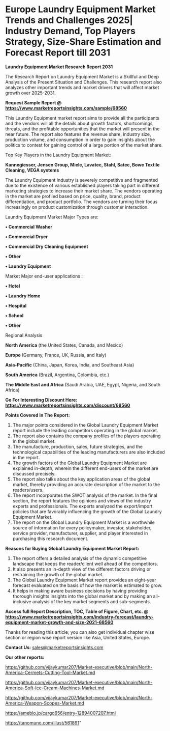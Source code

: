 # Europe Laundry Equipment Market Trends and Challenges 2025| Industry Demand, Top Players Strategy, Size-Share Estimation and Forecast Report till 2031

<strong>Laundry Equipment Market Research Report 2031</strong>

The Research Report on Laundry Equipment Market is a Skillful and Deep Analysis of the Present Situation and Challenges. This research report also analyzes other important trends and market drivers that will affect market growth over 2025-2031.

<strong>Request Sample Report @ <a href=https://www.marketreportsinsights.com/sample/68560>https://www.marketreportsinsights.com/sample/68560</a></strong>

This Laundry Equipment market report aims to provide all the participants and the vendors will all the details about growth factors, shortcomings, threats, and the profitable opportunities that the market will present in the near future. The report also features the revenue share, industry size, production volume, and consumption in order to gain insights about the politics to contest for gaining control of a large portion of the market share.

Top Key Players in the Laundry Equipment Market:

<strong>Kannegiesser, Jensen Group, Miele, Lavatec, Stahl, Satec, Bowe Textile Cleaning, VEGA systems</strong>

The Laundry Equipment Industry is severely competitive and fragmented due to the existence of various established players taking part in different marketing strategies to increase their market share. The vendors operating in the market are profiled based on price, quality, brand, product differentiation, and product portfolio. The vendors are turning their focus increasingly on product customization through customer interaction.

Laundry Equipment Market Major Types are:

<strong>• Commercial Washer

• Commercial Dryer

• Commercial Dry Cleaning Equipment

• Other

• Laundry Equipment</strong>

Market Major end-user applications :

<strong>• Hotel

• Laundry Home

• Hospital

• School

• Other</strong>

Regional Analysis

</u><strong><b>North America</b></strong> (the United States, Canada, and Mexico)

<strong><b>Europe </b></strong>(Germany, France, UK, Russia, and Italy)

<strong><b>Asia-Pacific</b></strong> (China, Japan, Korea, India, and Southeast Asia)

<strong><b>South America</b></strong> (Brazil, Argentina, Colombia, etc.)

<strong><b>The Middle East and Africa</b></strong> (Saudi Arabia, UAE, Egypt, Nigeria, and South Africa)

<strong>Go For Interesting Discount Here: <a href=https://www.marketreportsinsights.com/discount/68560>https://www.marketreportsinsights.com/discount/68560</a></strong>

<strong>Points Covered in The Report:</strong>
<ol>
  <li>The major points considered in the Global Laundry Equipment Market report include the leading competitors operating in the global market.</li>
  <li>The report also contains the company profiles of the players operating in the global market.</li>
  <li>The manufacture, production, sales, future strategies, and the technological capabilities of the leading manufacturers are also included in the report.</li>
  <li>The growth factors of the Global Laundry Equipment Market are explained in-depth, wherein the different end-users of the market are discussed precisely.</li>
  <li>The report also talks about the key application areas of the global market, thereby providing an accurate description of the market to the readers/users.</li>
  <li>The report incorporates the SWOT analysis of the market. In the final section, the report features the opinions and views of the industry experts and professionals. The experts analyzed the export/import policies that are favorably influencing the growth of the Global Laundry Equipment Market.</li>
  <li>The report on the Global Laundry Equipment Market is a worthwhile source of information for every policymaker, investor, stakeholder, service provider, manufacturer, supplier, and player interested in purchasing this research document.</li>
</ol>
<strong>Reasons for Buying Global Laundry Equipment Market Report:</strong>

<ol>
  <li>The report offers a detailed analysis of the dynamic competitive landscape that keeps the reader/client well ahead of the competitors.</li>
  <li>It also presents an in-depth view of the different factors driving or restraining the growth of the global market.</li>
  <li>The Global Laundry Equipment Market report provides an eight-year forecast evaluated on the basis of how the market is estimated to grow.</li>
  <li>It helps in making aware business decisions by having providing thorough insights insights into the global market and by making an all-inclusive analysis of the key market segments and sub-segments.</li>
</ol>
<strong>Access full Report Description, TOC, Table of Figure, Chart, etc. @ <a href=https://www.marketreportsinsights.com/industry-forecast/laundry-equipment-market-growth-and-size-2021-68560>https://www.marketreportsinsights.com/industry-forecast/laundry-equipment-market-growth-and-size-2021-68560</a></strong>


Thanks for reading this article; you can also get individual chapter wise section or region wise report version like Asia, United States, Europe.

<strong>Contact Us:</strong>
sales@marketreportsinsights.com

<strong>Our other reports:</strong>

<a href=https://github.com/vijaykumar207/Market-executive/blob/main/North-America-Cermets-Cutting-Tool-Market.md>https://github.com/vijaykumar207/Market-executive/blob/main/North-America-Cermets-Cutting-Tool-Market.md</a>

<a href=https://github.com/vijaykumar207/Market-executive/blob/main/North-America-Soft-Ice-Cream-Machines-Market.md>https://github.com/vijaykumar207/Market-executive/blob/main/North-America-Soft-Ice-Cream-Machines-Market.md</a>

<a href=https://github.com/vijaykumar207/Market-executive/blob/main/North-America-Weapon-Scopes-Market.md>https://github.com/vijaykumar207/Market-executive/blob/main/North-America-Weapon-Scopes-Market.md</a>

<a href=https://ameblo.jp/cargo656/entry-12894007207.html>https://ameblo.jp/cargo656/entry-12894007207.html</a>

<a href=https://tanomuno.com/illust/561891>https://tanomuno.com/illust/561891</a>"

